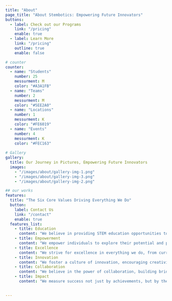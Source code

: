 ```yaml
---
title: "About"
page_title: "About Stembotics: Empowering Future Innovators"
buttons:
  - label: Check out our Programs
    link: "/pricing"
    enable: true
  - label: Learn More
    link: "/pricing"
    outline: true
    enable: false

# counter
counter:
  - name: "Students"
    number: 25
    messurment: M
    color: "#A3A1FB"
  - name: "Teams"
    number: 2
    messurment: M
    color: "#5EE2A0"
  - name: "Locations"
    number: 1
    messurment: K
    color: "#FE6019"
  - name: "Events"
    number: 4
    messurment: K
    color: "#FEC163"
    
# Gallery
gallery:
  title: Our Journey in Pictures, Empowering Future Innovators
  images:
    - "/images/about/gallery-img-1.png"
    - "/images/about/gallery-img-3.png"
    - "/images/about/gallery-img-2.png"

## our works
features:
  title: "The Six Core Values Driving Everything We Do"
  button:
    label: Contact Us
    link: "/contact"
    enable: true
  features_list:
    - title: Education
      content: "We believe in providing STEM education opportunities to all aspiring innovators."
    - title: Empowerment
      content: "We empower individuals to explore their potential and pursue their passions in STEM."
    - title: Excellence
      content: "We strive for excellence in everything we do, from curriculum design to mentorship."
    - title: Innovation
      content: "We foster a culture of innovation, encouraging creativity and out-of-the-box thinking."
    - title: Collaboration
      content: "We believe in the power of collaboration, building bridges between diverse minds."
    - title: Impact
      content: "We measure success not just by achievements, but by the positive impact we make on society."
    

---
```

